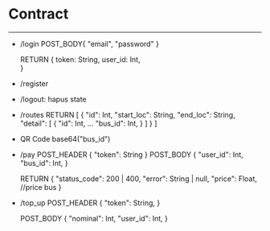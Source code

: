 # Contract 
---

- /login
  POST_BODY{
    "email",
    "password"
  }

  RETURN {
    token: String,
    user_id: Int,  
  }

- /register

- /logout: hapus state

- /routes
  RETURN [
    {
      "id": Int,
      "start_loc": String,
      "end_loc": String,
      "detail": [
        {
          "id": Int,
          ...
          "bus_id": Int,
        }
      ]
    }
  ]

- QR Code
  base64("bus_id")

- /pay
  POST_HEADER {
    "token": String
  }
  POST_BODY {
    "user_id": Int,
    "bus_id": Int,
  }
  
  RETURN {
    "status_code": 200 | 400,
    "error": String | null,
    "price": Float, //price bus
  }  
  
  
- /top_up
  POST_HEADER {
    "token": String,
  }
  
  POST_BODY {
    "nominal": Int,
    "user_id": Int,
  }













